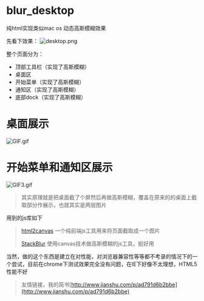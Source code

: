 # blur_desktop
纯html实现类似mac os 动态高斯模糊效果

先看下效果：
![desktop.png](http://upload-images.jianshu.io/upload_images/1784147-03b8c75f09fc99ba.png?imageMogr2/auto-orient/strip%7CimageView2/2/w/1240)

整个页面分为：
* 顶部工具栏（实现了高斯模糊）
* 桌面区
* 开始菜单（实现了高斯模糊）
* 通知区（实现了高斯模糊）
* 底部dock（实现了高斯模糊）

# 桌面展示

![GIF.gif](http://upload-images.jianshu.io/upload_images/1784147-4ce1bb01f632793a.gif?imageMogr2/auto-orient/strip)

# 开始菜单和通知区展示
![GIF3.gif](http://upload-images.jianshu.io/upload_images/1784147-67d67d54cfd94cb9.gif?imageMogr2/auto-orient/strip)

> 其实原理就是把桌面截了个屏然后再做高斯模糊，覆盖在原来的的桌面上截取部分作展示，也就其实是两层图片

用到的js库如下
> [html2canvas](https://github.com/niklasvh/html2canvas) 一个纯前端js工具用来将页面截取成一个图片
>
> [StackBlur](https://github.com/flozz/StackBlur) 使用canvas技术做高斯模糊的js工具，挺好用  

当然，做的这个东西是建立在对性能，对浏览器兼容性等等都不考录的情况下的一个尝试，目前在chrome下测试效果完全没有问题，在IE下好像不太理想，HTML5性能不好

> 友情链接，我的简书[http://www.jianshu.com/p/ad791d6b2bbe](http://www.jianshu.com/p/ad791d6b2bbe)